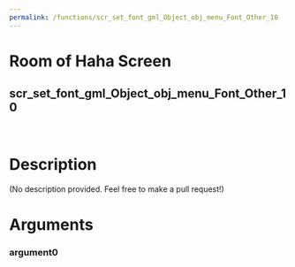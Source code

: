```yaml
---
permalink: /functions/scr_set_font_gml_Object_obj_menu_Font_Other_10
---
```

# Room of Haha Screen  
## scr_set_font_gml_Object_obj_menu_Font_Other_10  
&nbsp;  
# Description  
(No description provided. Feel free to make a pull request!) 
&nbsp;  
# Arguments
### argument0

&nbsp;  


